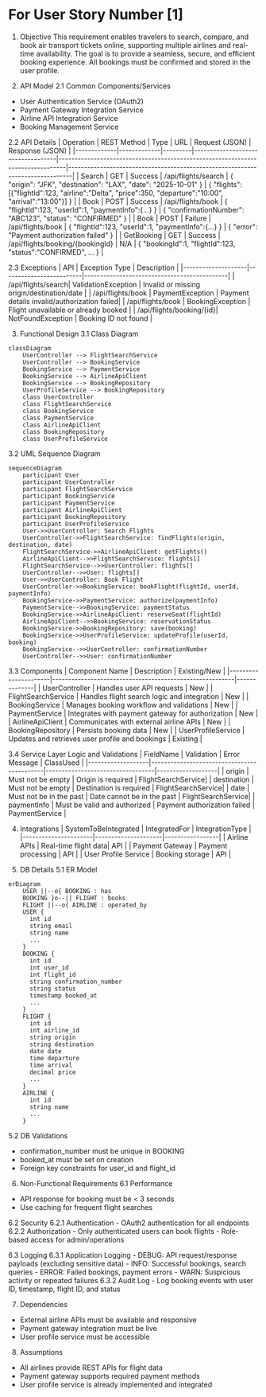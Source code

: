 # For User Story Number [1]

1. Objective
This requirement enables travelers to search, compare, and book air transport tickets online, supporting multiple airlines and real-time availability. The goal is to provide a seamless, secure, and efficient booking experience. All bookings must be confirmed and stored in the user profile.

2. API Model
  2.1 Common Components/Services
  - User Authentication Service (OAuth2)
  - Payment Gateway Integration Service
  - Airline API Integration Service
  - Booking Management Service

  2.2 API Details
| Operation   | REST Method | Type    | URL                              | Request (JSON)                                                                 | Response (JSON)                                                               |
|-------------|-------------|---------|-----------------------------------|--------------------------------------------------------------------------------|-------------------------------------------------------------------------------|
| Search      | GET         | Success | /api/flights/search               | { "origin": "JFK", "destination": "LAX", "date": "2025-10-01" }           | { "flights": [{"flightId":123, "airline":"Delta", "price":350, "departure":"10:00", "arrival":"13:00"}] } |
| Book        | POST        | Success | /api/flights/book                 | { "flightId":123, "userId":1, "paymentInfo":{...} }                          | { "confirmationNumber": "ABC123", "status": "CONFIRMED" }                  |
| Book        | POST        | Failure | /api/flights/book                 | { "flightId":123, "userId":1, "paymentInfo":{...} }                          | { "error": "Payment authorization failed" }                                  |
| GetBooking  | GET         | Success | /api/flights/booking/{bookingId}  | N/A                                                                            | { "bookingId":1, "flightId":123, "status":"CONFIRMED", ... }              |

  2.3 Exceptions
| API                | Exception Type           | Description                                 |
|--------------------|-------------------------|---------------------------------------------|
| /api/flights/search| ValidationException     | Invalid or missing origin/destination/date  |
| /api/flights/book  | PaymentException        | Payment details invalid/authorization failed|
| /api/flights/book  | BookingException        | Flight unavailable or already booked        |
| /api/flights/booking/{id}| NotFoundException | Booking ID not found                        |

3. Functional Design
  3.1 Class Diagram
```mermaid
classDiagram
    UserController --> FlightSearchService
    UserController --> BookingService
    BookingService --> PaymentService
    BookingService --> AirlineApiClient
    BookingService --> BookingRepository
    UserProfileService --> BookingRepository
    class UserController
    class FlightSearchService
    class BookingService
    class PaymentService
    class AirlineApiClient
    class BookingRepository
    class UserProfileService
```

  3.2 UML Sequence Diagram
```mermaid
sequenceDiagram
    participant User
    participant UserController
    participant FlightSearchService
    participant BookingService
    participant PaymentService
    participant AirlineApiClient
    participant BookingRepository
    participant UserProfileService
    User->>UserController: Search Flights
    UserController->>FlightSearchService: findFlights(origin, destination, date)
    FlightSearchService->>AirlineApiClient: getFlights()
    AirlineApiClient-->>FlightSearchService: flights[]
    FlightSearchService-->>UserController: flights[]
    UserController-->>User: flights[]
    User->>UserController: Book Flight
    UserController->>BookingService: bookFlight(flightId, userId, paymentInfo)
    BookingService->>PaymentService: authorize(paymentInfo)
    PaymentService-->>BookingService: paymentStatus
    BookingService->>AirlineApiClient: reserveSeat(flightId)
    AirlineApiClient-->>BookingService: reservationStatus
    BookingService->>BookingRepository: save(booking)
    BookingService->>UserProfileService: updateProfile(userId, booking)
    BookingService-->>UserController: confirmationNumber
    UserController-->>User: confirmationNumber
```

  3.3 Components
| Component Name        | Description                                             | Existing/New |
|----------------------|---------------------------------------------------------|--------------|
| UserController       | Handles user API requests                               | New          |
| FlightSearchService  | Handles flight search logic and integration             | New          |
| BookingService       | Manages booking workflow and validations                | New          |
| PaymentService       | Integrates with payment gateway for authorization       | New          |
| AirlineApiClient     | Communicates with external airline APIs                 | New          |
| BookingRepository    | Persists booking data                                   | New          |
| UserProfileService   | Updates and retrieves user profile and bookings         | Existing     |

  3.4 Service Layer Logic and Validations
| FieldName         | Validation                                 | Error Message                    | ClassUsed         |
|-------------------|--------------------------------------------|----------------------------------|-------------------|
| origin            | Must not be empty                          | Origin is required               | FlightSearchService|
| destination       | Must not be empty                          | Destination is required          | FlightSearchService|
| date              | Must not be in the past                    | Date cannot be in the past       | FlightSearchService|
| paymentInfo       | Must be valid and authorized               | Payment authorization failed     | PaymentService     |

4. Integrations
| SystemToBeIntegrated | IntegratedFor        | IntegrationType |
|----------------------|---------------------|-----------------|
| Airline APIs         | Real-time flight data| API             |
| Payment Gateway      | Payment processing   | API             |
| User Profile Service | Booking storage      | API             |

5. DB Details
  5.1 ER Model
```mermaid
erDiagram
    USER ||--o{ BOOKING : has
    BOOKING }o--|| FLIGHT : books
    FLIGHT ||--o{ AIRLINE : operated_by
    USER {
      int id
      string email
      string name
      ...
    }
    BOOKING {
      int id
      int user_id
      int flight_id
      string confirmation_number
      string status
      timestamp booked_at
      ...
    }
    FLIGHT {
      int id
      int airline_id
      string origin
      string destination
      date date
      time departure
      time arrival
      decimal price
      ...
    }
    AIRLINE {
      int id
      string name
      ...
    }
```

  5.2 DB Validations
- confirmation_number must be unique in BOOKING
- booked_at must be set on creation
- Foreign key constraints for user_id and flight_id

6. Non-Functional Requirements
  6.1 Performance
  - API response for booking must be < 3 seconds
  - Use caching for frequent flight searches

  6.2 Security
    6.2.1 Authentication
    - OAuth2 authentication for all endpoints
    6.2.2 Authorization
    - Only authenticated users can book flights
    - Role-based access for admin/operations

  6.3 Logging
    6.3.1 Application Logging
    - DEBUG: API request/response payloads (excluding sensitive data)
    - INFO: Successful bookings, search queries
    - ERROR: Failed bookings, payment errors
    - WARN: Suspicious activity or repeated failures
    6.3.2 Audit Log
    - Log booking events with user ID, timestamp, flight ID, and status

7. Dependencies
- External airline APIs must be available and responsive
- Payment gateway integration must be live
- User profile service must be accessible

8. Assumptions
- All airlines provide REST APIs for flight data
- Payment gateway supports required payment methods
- User profile service is already implemented and integrated
